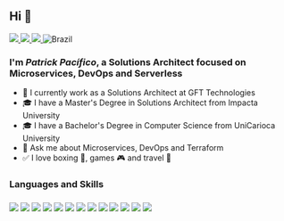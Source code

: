## Hi 👋

<div>
    <a target='_blank' href="https://linkedin.com/in/patrickpacifico">
        <img src="https://img.shields.io/badge/LinkedIn-0077B5?style=for-the-badge&logo=linkedin&logoColor=white">
    </a>
    <a target='_blank' href="https://dev.to/patrickpacifico">
        <img src="https://img.shields.io/badge/dev.to-0A0A0A?style=for-the-badge&logo=dev.to&logoColor=white">
    </a>
    <a target='_blank' href="https://instagram.com/patrickpacifico">
        <img src="https://img.shields.io/badge/Instagram-E4405F?style=for-the-badge&logo=instagram&logoColor=white">
    </a>
      <img alt="Brazil" src="https://cdn-icons-png.flaticon.com/24/330/330167.png" disabled>
</div>

### I'm  _Patrick Pacífico_, a Solutions Architect focused on Microservices, DevOps and Serverless</h1>

- 👔 I currently work as a Solutions Architect at GFT Technologies
- 🎓 I have a Master's Degree in Solutions Architect from Impacta University
- 🎓 I have a Bachelor's Degree in Computer Science from UniCarioca University
- 💬 Ask me about Microservices, DevOps and Terraform
- ✅ I love boxing 🥊, games 🎮 and travel 🛫

### Languages and Skills

### 
<div>
    <img src="https://img.shields.io/badge/c%23-%23239120.svg?style=for-the-badge&logo=c-sharp&logoColor=white">
    <img src="https://img.shields.io/badge/Python-14354C?style=for-the-badge&logo=python&logoColor=white">
    <img src="https://img.shields.io/badge/AWS-%23FF9900.svg?style=for-the-badge&logo=amazon-aws&logoColor=white">
    <img src="https://img.shields.io/badge/Terraform-7B42BC?style=for-the-badge&logo=terraform&logoColor=white">
    <img src="https://img.shields.io/badge/ansible-%231A1918.svg?style=for-the-badge&logo=ansible&logoColor=white">
    <img src="https://img.shields.io/badge/docker%20-%231572B6.svg?&style=for-the-badge&logo=docker&logoColor=white">
    <img src="https://img.shields.io/badge/jenkins-%232C5263.svg?style=for-the-badge&logo=jenkins&logoColor=white">
    <img src="https://img.shields.io/badge/Apache%20Kafka-000?style=for-the-badge&logo=apachekafka">
    <img src="https://img.shields.io/badge/kubernetes-%23326ce5.svg?style=for-the-badge&logo=kubernetes&logoColor=white">
    <img src="https://img.shields.io/badge/splunk-%23000000.svg?style=for-the-badge&logo=splunk&logoColor=white">
    <img src="https://img.shields.io/badge/grafana-%23F46800.svg?style=for-the-badge&logo=grafana&logoColor=white">
    <img src="https://img.shields.io/badge/.NET-5C2D91?style=for-the-badge&logo=.net&logoColor=white">
    <img src="https://img.shields.io/badge/react_native-%2320232a.svg?style=for-the-badge&logo=react&logoColor=%2361DAFB">

</div>


<!-- ### Metrics
[![patrickpacifico](https://github-readme-stats.vercel.app/api/top-langs/?username=patrickpacifico&hide=html&layout=compact&theme=tokyonight)](https://github.com/patrickpacifico/) -->
